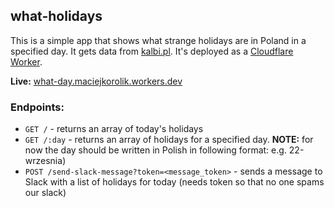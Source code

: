 ## what-holidays

This is a simple app that shows what strange holidays are in Poland in a specified day. It gets data from [kalbi.pl](https://www.kalbi.pl). It's deployed as a [Cloudflare Worker](https://workers.cloudflare.com/).

**Live:** [what-day.maciejkorolik.workers.dev](https://what-day.maciejkorolik.workers.dev/)

### Endpoints:

- `GET /` - returns an array of today's holidays
- `GET /:day` - returns an array of holidays for a specified day. **NOTE:** for now the day should be written in Polish in following format: e.g. 22-wrzesnia)
- `POST /send-slack-message?token=<message_token>` - sends a message to Slack with a list of holidays for today (needs token so that no one spams our slack)
